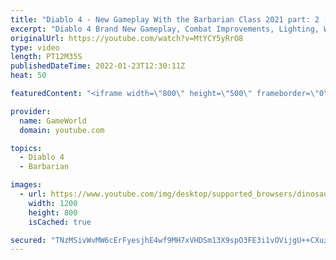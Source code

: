```yaml
---
title: "Diablo 4 - New Gameplay With the Barbarian Class 2021 part: 2 [FHD 1080p]"
excerpt: "Diablo 4 Brand New Gameplay, Combat Improvements, Lighting, Weapon Buffs and More Subscribe to GameWorld YouTube ..."
originalUrl: https://youtube.com/watch?v=MtYCY5yRrO8
type: video
length: PT12M35S
publishedDateTime: 2022-01-23T12:30:11Z
heat: 50

featuredContent: "<iframe width=\"800\" height=\"500\" frameborder=\"0\" src=\"https://www.youtube.com/embed/MtYCY5yRrO8\" allow=\"accelerometer; autoplay; encrypted-media; gyroscope; picture-in-picture\" allowfullscreen></iframe>"

provider:
  name: GameWorld
  domain: youtube.com

topics:
  - Diablo 4
  - Barbarian

images:
  - url: https://www.youtube.com/img/desktop/supported_browsers/dinosaur.png
    width: 1200
    height: 800
    isCached: true

secured: "TNzMSivWvMW6cErFyesjhE4wf9MH7xVHDSm13X9spO3FE3i1vOVijgU++CXuz92vSIJTZl882P7yYOasCMbHzzIk0INnk52ymHn8sM+JiJuFI6CzQHG756cz/OtFWsR8SPWyNHV9789bjkK/bV8+zDl4zyn6YfJT1wQJhueypVj2ME0fRLzZ7xPda6kNQ3HqxQwW0ZhAqnlJw0CTZspSsAlTQ1MZaSFrjAQwXm+uubQzLVwcQzyMO49eFv2OY2ArKLGTv3vIkUelF6ZQsKmpHbp2Z3EbK1v4c46cFHTQLaOVuyUDlD8SrmS6nw+2isyxSKEPWZJM6tT5qVPowVasrPLPXkvDg9DD8l1wXETVWqbgHVGftEDAdxVbURSNWIy6BkMNh9sn/QVVggaIMFp3rDTNmxoJ3XcAoxhf6jlx7ro=;MX5rA5XY9Wfj5JY68pTYJw=="
---
```


